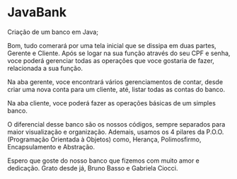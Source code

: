 # JavaBank
Criação de um banco em Java;

Bom, tudo comerará por uma tela inicial que se dissipa em duas partes, Gerente e Cliente. Após se logar na sua função através do seu CPF e senha,
voce poderá gerenciar todas as operações que voce gostaria de fazer, relacionada a sua função.

Na aba gerente, voce encontrará vários gerenciamentos de contar, desde criar uma nova conta para um cliente, até, listar todas as contas do banco.

Na aba cliente, voce poderá fazer as operações básicas de um simples banco.

O diferencial desse banco são os nossos códigos, sempre separados para maior visualização e organização. Ademais, usamos os 4 pilares da P.O.O. (Programação Orientada à Objetos)
como, Herança, Polimosfirmo, Encapsulamento e Abstração.

Espero que goste do nosso banco que fizemos com muito amor e dedicação.
Grato desde já,
Bruno Basso e Gabriela Ciocci.
